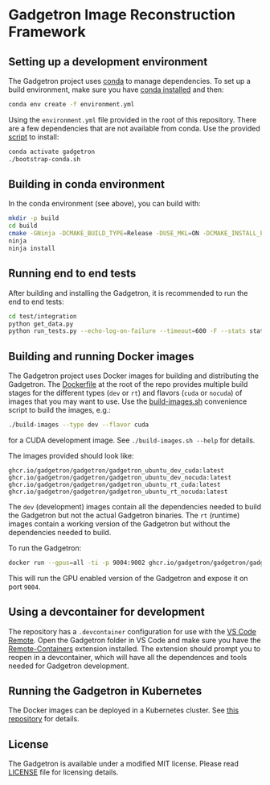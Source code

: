 # Gadgetron Image Reconstruction Framework

## Setting up a development environment

The Gadgetron project uses [conda](ttps://conda.io) to manage dependencies. To set up a build environment, make sure you have [conda installed](https://docs.conda.io/projects/conda/en/latest/user-guide/install/index.html) and then:

```bash
conda env create -f environment.yml
```

Using the `environment.yml` file provided in the root of this repository. There are a few dependencies that are not available from conda. Use the provided [script](bootstrap-conda.sh) to install:

```bash
conda activate gadgetron
./bootstrap-conda.sh
```

## Building in conda environment

In the conda environment (see above), you can build with:

```bash
mkdir -p build
cd build
cmake -GNinja -DCMAKE_BUILD_TYPE=Release -DUSE_MKL=ON -DCMAKE_INSTALL_PREFIX=${CONDA_PREFIX} ../
ninja
ninja install
```

## Running end to end tests

After building and installing the Gadgetron, it is recommended to run the end to end tests:

```bash
cd test/integration
python get_data.py
python run_tests.py --echo-log-on-failure --timeout=600 -F --stats stats.csv cases/*
```

## Building and running Docker images

The Gadgetron project uses Docker images for building and distributing the Gadgetron. The [Dockerfile](Dockerfile) at the root of the repo provides multiple build stages for the different types (`dev` or `rt`) and flavors (`cuda` or `nocuda`) of images that you may want to use. Use the [build-images.sh](build-images.sh) convenience script to build the images, e.g.:

```bash
./build-images --type dev --flavor cuda
```

for a CUDA development image. See `./build-images.sh --help` for details. 

The images provided should look like:

```
ghcr.io/gadgetron/gadgetron/gadgetron_ubuntu_dev_cuda:latest
ghcr.io/gadgetron/gadgetron/gadgetron_ubuntu_dev_nocuda:latest
ghcr.io/gadgetron/gadgetron/gadgetron_ubuntu_rt_cuda:latest
ghcr.io/gadgetron/gadgetron/gadgetron_ubuntu_rt_nocuda:latest
```

The `dev` (development) images contain all the dependencies needed to build the Gadgetron but not the actual Gadgetron binaries. The `rt` (runtime) images contain a working version of the Gadgetron but without the dependencies needed to build.

To run the Gadgetron:

```bash
docker run --gpus=all -ti -p 9004:9002 ghcr.io/gadgetron/gadgetron/gadgetron_ubuntu_rt_cuda:latest
```

This will run the GPU enabled version of the Gadgetron and expose it on port `9004`.

## Using a devcontainer for development

The repository has a `.devcontainer` configuration for use with the [VS Code Remote](https://code.visualstudio.com/docs/remote/remote-overview). Open the Gadgetron folder in VS Code and make sure you have the [Remote-Containers](https://marketplace.visualstudio.com/items?itemName=ms-vscode-remote.remote-containers) extension installed. The extension should prompt you to reopen in a devcontainer, which will have all the dependences and tools needed for Gadgetron development.

## Running the Gadgetron in Kubernetes

The Docker images can be deployed in a Kubernetes cluster. See [this repository](https://github.com/Microsoft/gadgetron-azure) for details.

## License

The Gadgetron is available under a modified MIT license. Please read [LICENSE](LICENSE) file for licensing details.
